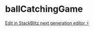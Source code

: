 # ballCatchingGame

[Edit in StackBlitz next generation editor ⚡️](https://stackblitz.com/~/github.com/DebCh20/ballCatchingGame)